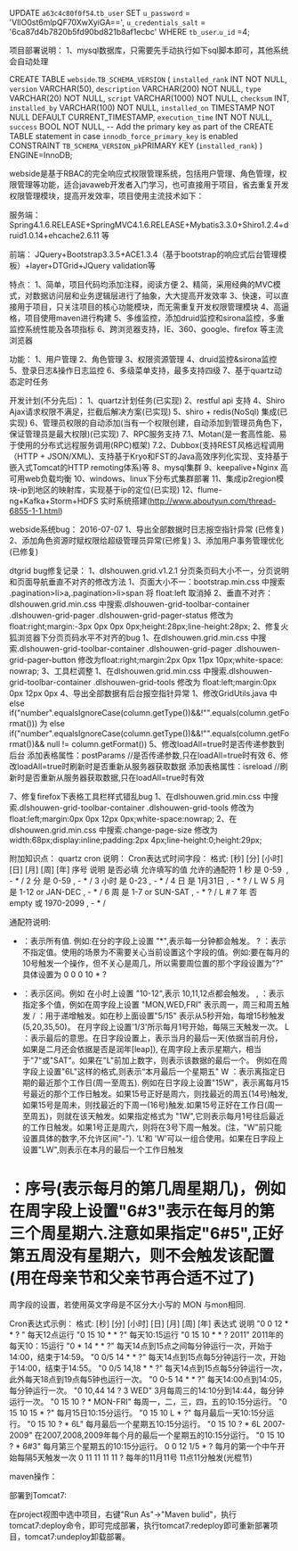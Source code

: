 UPDATE  `a63c4c80f0f54`.`tb_user` SET  `u_password` =  'VIlO0st6mlpQF70XwXyiGA==',
`u_credentials_salt` =  '6ca87d4b7820b5fd90bd821b8af1ecbc' WHERE  `tb_user`.`u_id` =4;

项目部署说明：
1、mysql数据库，只需要先手动执行如下sql脚本即可，其他系统会自动处理

CREATE TABLE `webside`.`TB_SCHEMA_VERSION` (
    `installed_rank` INT NOT NULL,
    `version` VARCHAR(50),
    `description` VARCHAR(200) NOT NULL,
    `type` VARCHAR(20) NOT NULL,
    `script` VARCHAR(1000) NOT NULL,
    `checksum` INT,
    `installed_by` VARCHAR(100) NOT NULL,
    `installed_on` TIMESTAMP NOT NULL DEFAULT CURRENT_TIMESTAMP,
    `execution_time` INT NOT NULL,
    `success` BOOL NOT NULL,
    -- Add the primary key as part of the CREATE TABLE statement in case `innodb_force_primary_key` is enabled
    CONSTRAINT `TB_SCHEMA_VERSION_pk`PRIMARY KEY (`installed_rank`)
) ENGINE=InnoDB;


webside是基于RBAC的完全响应式权限管理系统，包括用户管理、角色管理，权限管理等功能，适合javaweb开发者入门学习，也可直接用于项目，省去重复开发权限管理模块，提高开发效率，项目使用主流技术如下：

服务端：
Spring4.1.6.RELEASE+SpringMVC4.1.6.RELEASE+Mybatis3.3.0+Shiro1.2.4+druid1.0.14+ehcache2.6.11 等

前端：
JQuery+Bootstrap3.3.5+ACE1.3.4（基于bootstrap的响应式后台管理模板）+layer+DTGrid+JQuery validation等

特点：
1、简单，项目代码均添加注释，阅读方便
2、精简，采用经典的MVC模式，对数据访问层和业务逻辑层进行了抽象，大大提高开发效率
3、快速，可以直接用于项目，只关注项目的核心功能模块，而无需重复开发权限管理模块
4、高逼格，项目使用maven进行构建
5、多维监控，添加druid监控和sirona监控，多重监控系统性能及各项指标
6、跨浏览器支持，IE、360、google、firefox 等主流浏览器

功能：
1、用户管理
2、角色管理
3、权限资源管理
4、druid监控&sirona监控
5、登录日志&操作日志监控
6、多级菜单支持，最多支持四级
7、基于quartz动态定时任务


开发计划(不分先后)：
1、quartz计划任务(已实现)
2、restful api 支持
4、Shiro Ajax请求权限不满足，拦截后解决方案(已实现)
5、shiro + redis(NoSql) 集成(已实现)
6、管理员权限的自动添加(当有一个权限创建，自动添加到管理员角色下，保证管理员是最大权限)(已实现)
7、RPC服务支持
	7.1、Motan(是一套高性能、易于使用的分布式远程服务调用(RPC)框架)
	7.2、Dubbox(支持REST风格远程调用（HTTP + JSON/XML)、支持基于Kryo和FST的Java高效序列化实现、支持基于嵌入式Tomcat的HTTP remoting体系)等
8、mysql集群
9、keepalive+Nginx 高可用web负载均衡
10、windows、linux下分布式集群部署
11、集成ip2region模块-ip到地区的映射库，实现基于ip的定位(已实现)
12、flume-ng+Kafka+Storm+HDFS 实时系统搭建(http://www.aboutyun.com/thread-6855-1-1.html)


webside系统bug：
2016-07-07
1、导出全部数据时日志报空指针异常 (已修复)
2、添加角色资源时赋权限给超级管理员异常(已修复)
3、添加用户事务管理优化(已修复)

dtgrid bug修复记录：
1、dlshouwen.grid.v1.2.1  分页条页码大小不一，分页说明和页面导航垂直不对齐的修改方法
	1、页面大小不一：bootstrap.min.css 中搜索 .pagination>li>a,.pagination>li>span 将 float:left 取消掉
	2、垂直不对齐：dlshouwen.grid.min.css 中搜索.dlshouwen-grid-toolbar-container .dlshouwen-grid-pager .dlshouwen-grid-pager-status 修改为float:right;margin:-3px 0px 0px 0px;height:28px;line-height:28px;
2、修复火狐浏览器下分页页码水平不对齐的bug
	1、在dlshouwen.grid.min.css 中搜索.dlshouwen-grid-toolbar-container .dlshouwen-grid-pager .dlshouwen-grid-pager-button 修改为float:right;margin:2px 0px 11px 10px;white-space: nowrap;
3、工具栏调整
	1、在dlshouwen.grid.min.css 中搜索.dlshouwen-grid-toolbar-container .dlshouwen-grid-tools 修改为 float:left;margin:0px 0px 12px 0px
4、导出全部数据有后台报空指针异常
	1、修改GridUtils.java 中 else if("number".equalsIgnoreCase(column.getType())&&!"".equals(column.getFormat())) 为  else if("number".equalsIgnoreCase(column.getType())&&!"".equals(column.getFormat())&& null != column.getFormat()) 
5、修改loadAll=true时是否传递参数到后台
	添加表格属性：postParams //是否传递参数,只在loadAll=true时有效
6、修改loadAll=true时刷新时是否重新从服务器获取数据
	添加表格属性：isreload //刷新时是否重新从服务器获取数据,只在loadAll=true时有效
	
7、修复firefox下表格工具栏样式错乱bug
	1、在dlshouwen.grid.min.css 中搜索.dlshouwen-grid-toolbar-container .dlshouwen-grid-tools 修改为 float:left;margin:0px 0px 12px 0px;white-space:nowrap;
	2、在dlshouwen.grid.min.css 中搜索.change-page-size 修改为width:68px;display:inline;padding:2px 4px;line-height:0;height:29px;

附加知识点：
quartz cron 说明：
Cron表达式时间字段：
格式: [秒] [分] [小时] [日] [月] [周] [年]
序号	说明	是否必填	允许填写的值			允许的通配符
1	秒	是		0-59 				, - * /
2	分	是		0-59				, - * /
3	小时	是		0-23				, - * /
4	日	是		1月31日				, - * ? / L W
5	月	是		1-12 or JAN-DEC		, - * /
6	周	是		1-7 or SUN-SAT		, - * ? / L #
7	年	否		empty 或 1970-2099	, - * /

 通配符说明:
* ：表示所有值. 例如:在分的字段上设置 "*",表示每一分钟都会触发。
? ：表示不指定值。使用的场景为不需要关心当前设置这个字段的值。例如:要在每月的10号触发一个操作，但不关心是周几，所以需要周位置的那个字段设置为"?" 具体设置为 0 0 0 10 * ?
- ：表示区间。例如 在小时上设置 "10-12",表示 10,11,12点都会触发。
, ：表示指定多个值，例如在周字段上设置 "MON,WED,FRI" 表示周一，周三和周五触发
/ ：用于递增触发。如在秒上面设置"5/15" 表示从5秒开始，每增15秒触发(5,20,35,50)。 在月字段上设置'1/3'所示每月1号开始，每隔三天触发一次。
L ：表示最后的意思。在日字段设置上，表示当月的最后一天(依据当前月份，如果是二月还会依据是否是润年[leap]), 在周字段上表示星期六，相当于"7"或"SAT"。如果在"L"前加上数字，则表示该数据的最后一个。
例如在周字段上设置"6L"这样的格式,则表示“本月最后一个星期五"
W ：表示离指定日期的最近那个工作日(周一至周五). 例如在日字段上设置"15W"，表示离每月15号最近的那个工作日触发。如果15号正好是周六，则找最近的周五(14号)触发, 如果15号是周未，则找最近的下周一(16号)触发.如果15号正好在工作日(周一至周五)，则就在该天触发。如果指定格式为 "1W",它则表示每月1号往后最近的工作日触发。如果1号正是周六，则将在3号下周一触发。(注，"W"前只能设置具体的数字,不允许区间"-").
'L'和 'W'可以一组合使用。如果在日字段上设置"LW",则表示在本月的最后一个工作日触发
 
# ：序号(表示每月的第几周星期几)，例如在周字段上设置"6#3"表示在每月的第三个周星期六.注意如果指定"6#5",正好第五周没有星期六，则不会触发该配置(用在母亲节和父亲节再合适不过了)
周字段的设置，若使用英文字母是不区分大小写的 MON 与mon相同.
 
Cron表达式示例：
格式: [秒] [分] [小时] [日] [月] [周] [年]
表达式						说明
"0 0 12 * * ? "				每天12点运行
"0 15 10 * * ?"				每天10:15运行
"0 15 10 * * ? 2011"		2011年的每天10：15运行
"0 * 14 * * ?"				每天14点到15点之间每分钟运行一次，开始于14:00，结束于14:59。
"0 0/5 14 * * ?"			每天14点到15点每5分钟运行一次，开始于14:00，结束于14:55。
"0 0/5 14,18 * * ?"			每天14点到15点每5分钟运行一次，此外每天18点到19点每5钟也运行一次。
"0 0-5 14 * * ?"			每天14:00点到14:05，每分钟运行一次。
"0 10,44 14 ? 3 WED"		3月每周三的14:10分到14:44，每分钟运行一次。
"0 15 10 ? * MON-FRI"		每周一，二，三，四，五的10:15分运行。
"0 15 10 15 * ?"			每月15日10:15分运行。
"0 15 10 L * ?"				每月最后一天10:15分运行。
"0 15 10 ? * 6L"			每月最后一个星期五10:15分运行。
"0 15 10 ? * 6L 2007-2009"	在2007,2008,2009年每个月的最后一个星期五的10:15分运行。
"0 15 10 ? * 6#3"			每月第三个星期五的10:15分运行。
0 0 12 1/5 * ?              每月的第一个中午开始每隔5天触发一次 
0 11 11 11 11 ?             每年的11月11号 11点11分触发(光棍节)




maven操作：

部署到Tomcat7:

在project视图中选中项目，右键"Run As"->"Maven bulid"，执行tomcat7:deploy命令，即可完成部署，执行tomcat7:redeploy即可重新部署项目，tomcat7:undeploy卸载部署。
